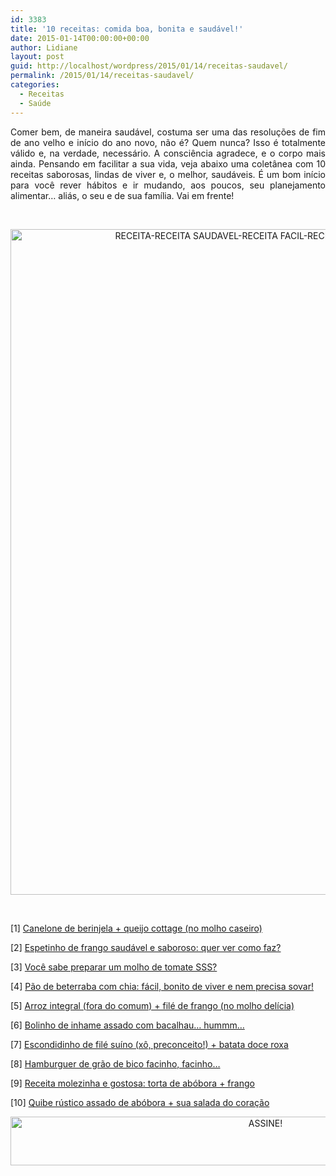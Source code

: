 ```yaml
---
id: 3383
title: '10 receitas: comida boa, bonita e saudável!'
date: 2015-01-14T00:00:00+00:00
author: Lidiane
layout: post
guid: http://localhost/wordpress/2015/01/14/receitas-saudavel/
permalink: /2015/01/14/receitas-saudavel/
categories:
  - Receitas
  - Saúde
---
```

<p align="justify">
  Comer bem, de maneira saudável, costuma ser uma das resoluções de fim de ano velho e início do ano novo, não é? Quem nunca? Isso é totalmente válido e, na verdade, necessário. A consciência agradece, e o corpo mais ainda. Pensando em facilitar a sua vida, veja abaixo uma coletânea com 10 receitas saborosas, lindas de viver e, o melhor, saudáveis. É um bom início para você rever hábitos e ir mudando, aos poucos, seu planejamento alimentar… aliás, o seu e de sua família. Vai em frente!
</p>

&nbsp;

<p align="center">
  <a href="http://www.trololodemulher.com.br/blog/wp-content/uploads/2014/12/RECEITA-RECEITA-SAUDAVEL-RECEITA-FACIL-RECEITA-PRATICA-SAUDE.png"><img class="alignnone size-full wp-image-10682" src="http://www.trololodemulher.com.br/blog/wp-content/uploads/2014/12/RECEITA-RECEITA-SAUDAVEL-RECEITA-FACIL-RECEITA-PRATICA-SAUDE.png" alt="RECEITA-RECEITA SAUDAVEL-RECEITA FACIL-RECEITA PRATICA-SAUDE" width="800" height="1065" /></a>
</p>

&nbsp;

<p align="justify">
  [1] <a href="http://www.trololodemulher.com.br/2014/07/28/canelone-berinjela-queijo/" target="_blank">Canelone de berinjela + queijo cottage (no molho caseiro)</a>
</p>

<p align="justify">
  [2] <a href="http://www.trololodemulher.com.br/2012/10/03/receita-frango-saudavel/" target="_blank">Espetinho de frango saudável e saboroso: quer ver como faz?</a>
</p>

<p align="justify">
  [3] <a href="http://www.trololodemulher.com.br/2012/10/17/molho-de-tomate/" target="_blank">Você sabe preparar um molho de tomate SSS?</a>
</p>

<p align="justify">
  [4] <a href="http://www.trololodemulher.com.br/2014/09/03/pao-de-beterraba/" target="_blank">Pão de beterraba com chia: fácil, bonito de viver e nem precisa sovar!</a>
</p>

<p align="justify">
  [5] <a href="http://www.trololodemulher.com.br/2014/07/14/arroz-integral-file-frango/" target="_blank">Arroz integral (fora do comum) + filé de frango (no molho delícia)</a>
</p>

<p align="justify">
  [6] <a href="http://www.trololodemulher.com.br/2014/11/19/inhame-assado-bacalhau/" target="_blank">Bolinho de inhame assado com bacalhau… hummm…</a>
</p>

<p align="justify">
  [7] <a href="http://www.trololodemulher.com.br/2014/10/15/escondidinho-file-suino/" target="_blank">Escondidinho de filé suíno (xô, preconceito!) + batata doce roxa</a>
</p>

<p align="justify">
  [8] <a href="http://www.trololodemulher.com.br/2014/10/01/hamburguer-saudavel/" target="_blank">Hamburguer de grão de bico facinho, facinho…</a>
</p>

<p align="justify">
  [9] <a href="http://www.trololodemulher.com.br/2014/11/05/receita-torta-abobora-frango/" target="_blank">Receita molezinha e gostosa: torta de abóbora + frango</a>
</p>

<p align="justify">
  [10] <a href="http://www.trololodemulher.com.br/2014/09/17/quibe-rustico-assado-abobora/" target="_blank">Quibe rústico assado de abóbora + sua salada do coração</a>
</p>

<p align="center">
  <a href="http://feedburner.google.com/fb/a/mailverify?uri=blogBichaFemea&loc=en_US" target="_blank"><img class="alignnone size-full wp-image-10439" src="http://www.trololodemulher.com.br/blog/wp-content/uploads/2014/09/ASSINE.png" alt="ASSINE!" width="800" height="78" /></a>
</p>

<p align="center">